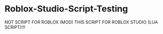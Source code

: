 # Roblox-Studio-Script-Testing
NOT SCRIPT FOR ROBLOX (MOD) THIS SCRIPT FOR ROBLOX STUDIO (LUA SCRIPT)!!!



